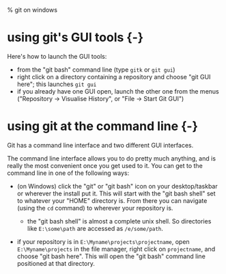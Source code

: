 % git on windows

# using git's GUI tools {-}

Here's how to launch the GUI tools:

  * from the "git bash" command line (type `gitk` or `git gui`)
  * right click on a directory containing a repository and choose "git GUI
    here"; this launches `git gui`
  * if you already have one GUI open, launch the other one from the menus
    ("Repository -> Visualise History", or "File -> Start Git GUI")


# using git at the command line {-}

Git has a command line interface and two different GUI interfaces.

The command line interface allows you to do pretty much anything, and is
really the most convenient once you get used to it.  You can get to the
command line in one of the following ways:

  * (on Windows) click the "git" or "git bash" icon on your desktop/taskbar or
    wherever the install put it.  This will start with the "git bash shell"
    set to whatever your "HOME" directory is.  From there you can navigate
    (using the `cd` command) to wherever your repository is.

      * the "git bash shell" is almost a complete unix shell.  So directories
        like `E:\some\path` are accessed as `/e/some/path`.

  * if your repository is in `E:\Myname\projects\projectname`, open
    `E:\Myname\projects` in the file manager, right click on
    `projectname`, and choose "git bash here".  This will open the "git
    bash" command line positioned at that directory.  
